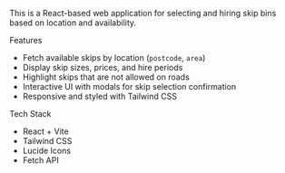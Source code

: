 This is a React-based web application for selecting and hiring skip bins based on location and availability.

 Features

- Fetch available skips by location (`postcode`, `area`)
- Display skip sizes, prices, and hire periods
- Highlight skips that are not allowed on roads
- Interactive UI with modals for skip selection confirmation
- Responsive and styled with Tailwind CSS

Tech Stack

- React + Vite
- Tailwind CSS
- Lucide Icons
- Fetch API